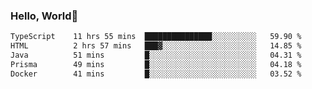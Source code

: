 
### Hello, World🐤

<!--START_SECTION:waka-->

```txt
TypeScript    11 hrs 55 mins  ███████████████░░░░░░░░░░   59.90 %
HTML          2 hrs 57 mins   ███▓░░░░░░░░░░░░░░░░░░░░░   14.85 %
Java          51 mins         █░░░░░░░░░░░░░░░░░░░░░░░░   04.31 %
Prisma        49 mins         █░░░░░░░░░░░░░░░░░░░░░░░░   04.18 %
Docker        41 mins         █░░░░░░░░░░░░░░░░░░░░░░░░   03.52 %
```

<!--END_SECTION:waka-->

